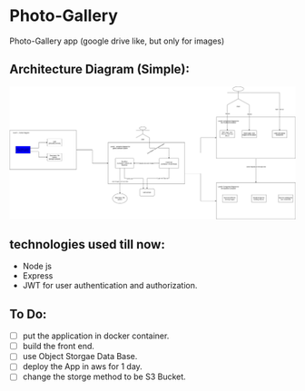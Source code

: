 # Photo-Gallery
Photo-Gallery app (google drive like, but only for images)

## Architecture Diagram (Simple):
![Architecture_Diagram](https://github.com/Ahmed-Araby/Photo-Gallery/blob/master/dump/photo-gallery_Architecture_Diagram.png)


## technologies used till now:
* Node js
* Express
* JWT for user authentication and authorization.


## To Do:
- [ ] put the application in docker container.
- [ ] build the front end.
- [ ] use Object Storgae Data Base.
- [ ] deploy the App in aws for 1 day.
- [ ] change the storge method to be S3 Bucket.
